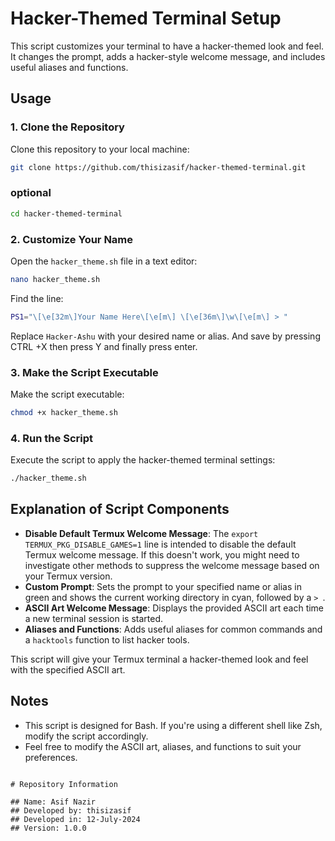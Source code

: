 # Hacker-Themed Terminal Setup

This script customizes your terminal to have a hacker-themed look and feel. It changes the prompt, adds a hacker-style welcome message, and includes useful aliases and functions.

## Usage

### 1. Clone the Repository
Clone this repository to your local machine:
```sh
git clone https://github.com/thisizasif/hacker-themed-terminal.git
```

### optional 
```sh
cd hacker-themed-terminal
```


### 2. Customize Your Name
Open the `hacker_theme.sh` file in a text editor:
```sh
nano hacker_theme.sh
```

Find the line:
```sh
PS1="\[\e[32m\]Your Name Here\[\e[m\] \[\e[36m\]\w\[\e[m\] > "
```

Replace `Hacker-Ashu` with your desired name or alias. And save by pressing CTRL +X then press Y 
and finally press enter.

### 3. Make the Script Executable
Make the script executable:
```sh
chmod +x hacker_theme.sh
```

### 4. Run the Script
Execute the script to apply the hacker-themed terminal settings:
```sh
./hacker_theme.sh
```

## Explanation of Script Components

- **Disable Default Termux Welcome Message**: The `export TERMUX_PKG_DISABLE_GAMES=1` line is intended to disable the default Termux welcome message. If this doesn't work, you might need to investigate other methods to suppress the welcome message based on your Termux version.
- **Custom Prompt**: Sets the prompt to your specified name or alias in green and shows the current working directory in cyan, followed by a `> `.
- **ASCII Art Welcome Message**: Displays the provided ASCII art each time a new terminal session is started.
- **Aliases and Functions**: Adds useful aliases for common commands and a `hacktools` function to list hacker tools.

This script will give your Termux terminal a hacker-themed look and feel with the specified ASCII art.

## Notes

- This script is designed for Bash. If you're using a different shell like Zsh, modify the script accordingly.
- Feel free to modify the ASCII art, aliases, and functions to suit your preferences.
```

# Repository Information

## Name: Asif Nazir
## Developed by: thisizasif
## Developed in: 12-July-2024
## Version: 1.0.0

